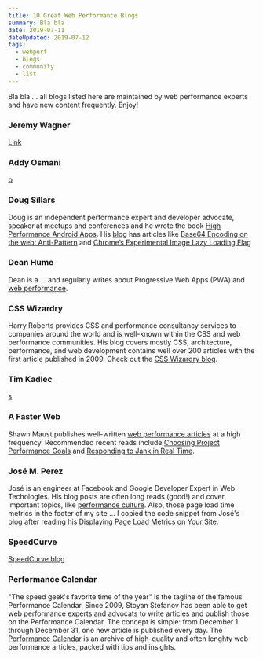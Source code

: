 ```yaml
---
title: 10 Great Web Performance Blogs
summary: Bla bla
date: 2019-07-11
dateUpdated: 2019-07-12
tags:
  - webperf
  - blogs
  - community
  - list
---
```

Bla bla ... all blogs listed here are maintained by web performance experts and have new content frequently.
Enjoy!
 

### Jeremy Wagner

[Link](https://jeremy.codes/writing/)


### Addy Osmani

[b](https://addyosmani.com/blog/)


### Doug Sillars

Doug is an independent performance expert and developer advocate, speaker at meetups and conferences and he wrote the book [High Performance Android Apps](https://dougsillars.com/book/).
His [blog](https://dougsillars.com/blog/) has articles like [Base64 Encoding on the web: Anti-Pattern](https://dougsillars.com/2018/12/12/base64-encoding-on-the-web-anti-pattern/) and [Chrome’s Experimental Image Lazy Loading Flag](https://dougsillars.com/2018/09/21/chromes-experimental-image-lazy-loading-flag/)


### Dean Hume

Dean is a ... and regularly writes about Progressive Web Apps (PWA) and [web performance](https://deanhume.com/tag/web-performance/).


### CSS Wizardry

Harry Roberts provides CSS and performance consultancy services to companies around the world and is well-known within the CSS and web performance communities.
His blog covers mostly CSS, architecture, performance, and web development contains well over 200 articles with the first article published in 2009.
Check out the [CSS Wizardry blog](https://csswizardry.com/archive/).


### Tim Kadlec

[s](https://timkadlec.com/remembers/)


### A Faster Web

Shawn Maust publishes well-written [web performance articles]((https://www.afasterweb.com/)) at a high frequency.
Recommended recent reads include [Choosing Project Performance Goals](https://www.afasterweb.com/2018/03/28/choosing-project-performance-goals/) and [Responding to Jank in Real Time](https://www.afasterweb.com/2018/06/29/responding-to-jank-in-real-time/).


### José M. Perez

José is an engineer at Facebook and Google Developer Expert in Web Techologies.
His blog posts are often long reads (good!) and cover important topics, like [performance culture](https://jmperezperez.com/fostering-web-performance-culture/).
Also, those page load time metrics in the footer of my site ... I copied the code snippet from José's blog after reading his [Displaying Page Load Metrics on Your Site](https://jmperezperez.com/page-load-footer/).


### SpeedCurve

[SpeedCurve blog](https://speedcurve.com/blog/)


### Performance Calendar

"The speed geek's favorite time of the year" is the tagline of the famous Performance Calendar.
Since 2009, Stoyan Stefanov has been able to get web performance experts and advocats to write articles and publish those on the Performance Calendar.
The concept is simple: from December 1 through December 31, one new article is published every day. 
The [Performance Calendar](https://calendar.perfplanet.com/) is an archive of high-quality and often lenghty web performance articles, packed with tips and insights.